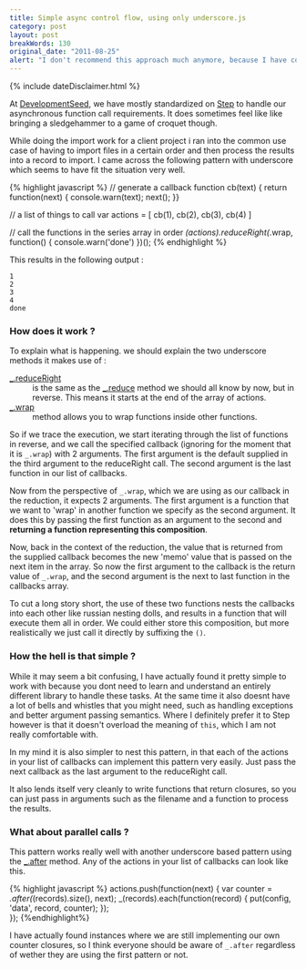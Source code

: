 ```yaml
---
title: Simple async control flow, using only underscore.js
category: post
layout: post
breakWords: 130
original_date: "2011-08-25"
alert: "I don't recommend this approach much anymore, because I have come to the conclusion that the [async.js module](http://github.com/caolan/async) is by far the best tool for the job"
---
```

{% include dateDisclaimer.html %}

At [DevelopmentSeed](http://developmentseed.org), we have mostly standardized on [Step](https://github.com/creationix/step) to handle our asynchronous function call requirements. It does sometimes feel like like bringing a sledgehammer to a game of croquet though. 

While doing the import work for a client project i ran into the common use case of having to import files in a certain order and then process the results into a  record to import. I came across the following pattern with underscore which seems to have fit the situation very well.

<!--more-->

{% highlight javascript %}
// generate a callback
function cb(text) { return function(next) { 
  console.warn(text); 
  next();
}}

// a list of things to call
var actions = [ cb(1), cb(2), cb(3), cb(4) ]

// call the functions in the series array in order
_(actions).reduceRight(_.wrap, function() { console.warn('done') })();
{% endhighlight %}

This results in the following output : 

    1
    2
    3
    4
    done
          
### How does it work ?

To explain what is happening. we should explain the two underscore methods it makes use of :

<dl class="dl-horizontal">
  <dt><a href='http://underscorejs.org/#reduceRight'>_.reduceRight</a></dt>
  <dd>is the same as the <a href='http://underscorejs.org/#reduce'>_.reduce</a> method we should all know by now, but in reverse. This means it starts at the end of the array of actions.</dd>

  <dt><a href='http://underscorejs.org/#wrap'>_.wrap</a></dt>
  <dd>method allows you to wrap functions inside other functions.</dd>
</dl>
        
So if we trace the execution, we start iterating through the list of functions in reverse, and we call the specified callback (ignoring for the moment that it is `_.wrap`) with 2 arguments. The first argument is the default supplied in the third argument to the reduceRight call. The second argument is the last function in our list of callbacks.

Now from the perspective of `_.wrap`, which we are using as our callback in the reduction, it expects 2 arguments. The first argument is a function that we want to 'wrap' in another function we specify as the second argument. It does this by passing the first function as an argument to the second and __returning a function representing this composition__.

Now, back in the context of the reduction, the value that is returned from the supplied callback becomes the new 'memo' value that is passed on the next item in the array. So now the first argument to the callback is the return value of `_.wrap`, and the second argument is the next to last function in the callbacks array.

To cut a long story short, the use of these two functions nests the callbacks into each other like russian nesting dolls, and results in a function that will execute them all in order. We could either store this composition, but more realistically we just call it directly by suffixing the `()`.

### How the hell is that simple ?

While it may seem a bit confusing, I have actually found it pretty simple to work with because you dont need to learn and understand an entirely different library to handle these tasks. At the same time it also doesnt have a lot of bells and whistles that you might need, such as handling exceptions and better argument passing semantics. Where I definitely prefer it to 
Step however is that it doesn't overload the meaning of `this`, which I am not really comfortable with. 

In my mind it is also simpler to nest this pattern, in that each of the actions in your list of callbacks can implement this pattern very easily. Just pass the next callback as the last argument to the reduceRight call.

It also lends itself very cleanly to write functions that return closures, so you can just pass in arguments such as the filename and a function to process the results.

### What about parallel calls ?

This pattern works really well with another underscore based pattern using the <a href='http://underscorejs.org/#after'>_.after</a> method. Any of the actions in your list of callbacks can look like this.

{% highlight javascript %}
actions.push(function(next) {
    var counter = _.after(_(records).size(), next);
    _(records).each(function(record) {
        put(config, 'data', record, counter);
    });    
});
{%endhighlight%}

I have actually found instances where we are still implementing our own counter closures, so I think everyone should be aware of `_.after` regardless of wether they are using the first pattern or not.
